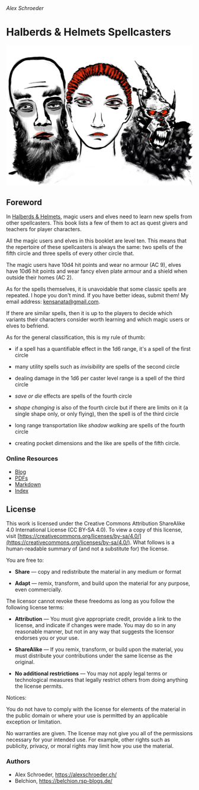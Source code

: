 <address>Alex Schroeder</address>

# Halberds & Helmets Spellcasters

<img class="title" src="Foreword.jpg" />

## Foreword

In [Halberds &
Helmets](https://alexschroeder.ch/wiki/Halberds_and_Helmets), magic
users and elves need to learn new spells from other spellcasters. This
book lists a few of them to act as quest givers and teachers for
player characters.

All the magic users and elves in this booklet are level ten. This
means that the repertoire of these spellcasters is always the same:
two spells of the fifth circle and three spells of every other circle
that.

The magic users have 10d4 hit points and wear no armour (AC 9), elves
have 10d6 hit points and wear fancy elven plate armour and a shield
when outside their homes (AC 2).

As for the spells themselves, it is unavoidable that some classic
spells are repeated. I hope you don't mind. If you have better ideas,
submit them! My email address:
[kensanata@gmail.com](mailto:kensanata@gmail.com).

If there are similar spells, then it is up to the players to decide
which variants their characters consider worth learning and which
magic users or elves to befriend.

As for the general classification, this is my rule of thumb:

* if a spell has a quantifiable effect in the 1d6 range, it's a spell
  of the first circle

* many utility spells such as *invisibility* are spells of the second
  circle

* dealing damage in the 1d6 per caster level range is a spell of the
  third circle

* *save or die* effects are spells of the fourth circle

* *shape changing* is also of the fourth circle but if there are
  limits on it (a single shape only, or only flying), then the spell
  is of the third circle
  
* long range transportation like *shadow walking* are spells of the
  fourth circle

* creating pocket dimensions and the like are spells of the fifth
  circle.

### Online Resources

* [Blog](https://alexschroeder.ch/wiki/Spellcasters)
* [PDFs](https://alexschroeder.ch/pdfs/spellcasters/)
* [Markdown](https://alexschroeder.ch/cgit/spellcasters/tree/)
* [Index](https://campaignwiki.org/wiki/Spellcasters/Spells)

## License

This work is licensed under the Creative Commons Attribution
ShareAlike 4.0 International License (CC BY-SA 4.0). To view a copy of
this license, visit
[https://creativecommons.org/licenses/by-sa/4.0/](https://creativecommons.org/licenses/by-sa/4.0/).
What follows is a human-readable summary of (and not a substitute for)
the license.

You are free to:

- **Share** — copy and redistribute the material in any medium or format

- **Adapt** — remix, transform, and build upon the material for any
  purpose, even commercially.

The licensor cannot revoke these freedoms as long as you follow the
following license terms:

- **Attribution** — You must give appropriate credit, provide a link
  to the license, and indicate if changes were made. You may do so in
  any reasonable manner, but not in any way that suggests the licensor
  endorses you or your use.

- **ShareAlike** — If you remix, transform, or build upon the
  material, you must distribute your contributions under the same
  license as the original.

- **No additional restrictions** — You may not apply legal terms or
  technological measures that legally restrict others from doing
  anything the license permits.

Notices:

You do not have to comply with the license for elements of the
material in the public domain or where your use is permitted by an
applicable exception or limitation.

No warranties are given. The license may not give you all of the
permissions necessary for your intended use. For example, other rights
such as publicity, privacy, or moral rights may limit how you use the
material.

### Authors

- Alex Schroeder, https://alexschroeder.ch/
- Belchion, https://belchion.rsp-blogs.de/
